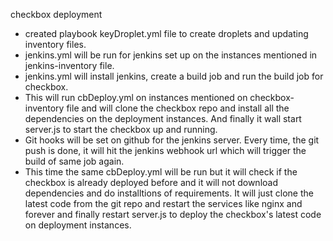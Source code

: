 checkbox deployment

- created playbook keyDroplet.yml file to create droplets and updating inventory files.
- jenkins.yml will be run for jenkins set up on the instances mentioned in jenkins-inventory file.
- jenkins.yml will install jenkins, create a build job and run the build job for checkbox. 
- This will run cbDeploy.yml on instances mentioned on checkbox-inventory file and will clone the checkbox repo and install all the dependencies on the deployment instances. And finally it wall start server.js to start the checkbox up and running.
- Git hooks will be set on github for the jenkins server. Every time, the git push is done, it will hit the jenkins webhook url which will trigger the build of same job again. 
- This time the same cbDeploy.yml will be run but it will check if the checkbox is already deployed before and it will not download dependencies and do installtions of requirements. It will just clone the latest code from the git repo and restart the services like nginx and forever and finally restart server.js to deploy the checkbox's latest code on deployment instances.